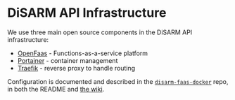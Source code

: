 # DiSARM API Infrastructure

We use three main open source components in the DiSARM API infrastructure:
- [OpenFaas](https://docs.openfaas.com/) - Functions-as-a-service platform
- [Portainer](https://portainer.readthedocs.io) - container management
- [Traefik](https://docs.traefik.io/) - reverse proxy to handle routing

Configuration is documented and described in the [`disarm-faas-docker`](https://github.com/disarm-platform/disarm-faas-docker) repo, in both the README and [the wiki](https://github.com/disarm-platform/disarm-faas-docker/wiki).